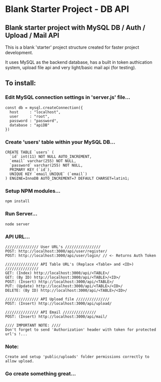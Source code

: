 # Blank Starter Project - DB API
## Blank starter project with MySQL DB / Auth / Upload / Mail API

This is a blank 'starter' project structure created for faster project development.

It uses MySQL as the backend database, has a built in token authication system, upload file api and very light/basic mail api (for testing).

## To install:

### Edit MySQL connection settings in 'server.js' file...
```
const db = mysql.createConnection({
  host     : "localhost",
  user     : "root",
  password : "password",
  database : "apiDB"
})
```

### Create 'users' table within your MySQL DB...
```
CREATE TABLE `users` (
  `id` int(11) NOT NULL AUTO_INCREMENT,
  `email` varchar(255) NOT NULL,
  `password` varchar(255) NOT NULL,
  PRIMARY KEY (`id`),
  UNIQUE KEY `email_UNIQUE` (`email`)
) ENGINE=InnoDB AUTO_INCREMENT=7 DEFAULT CHARSET=latin1;

```

### Setup NPM modules...
```
npm install
```

### Run Server...
```
node server
```

### API URL...
```
/////////////// User URL's ////////////////
POST: http://localhost:3000/api/user/register/
POST: http://localhost:3000/api/user/login/ // <- Returns Auth Token

/////////////// API Table URL's (Replace <Table> and <ID>) ///////////////
GET: (Index) http://localhost:3000/api/<TABLE>/
GET: (By ID) http://localhost:3000/api/<TABLE>/<ID>/
POST: (Insert) http://localhost:3000/api/<TABLE>/
PUT: (Update) http://localhost:3000/api/<TABLE>/<ID>/
DELETE: (By ID) http://localhost:3000/api/<TABLE>/<ID>/

/////////////// API Upload file ///////////////
POST: (Insert) http://localhost:3000/api/upload/

/////////////// API Email ///////////////
POST: (Insert) http://localhost:3000/api/mail/

//// IMPORTANT NOTE: ////
Don't forget to send 'Authorization' header with token for protected url's !...
```

### Note:
```
Create and setup 'public/uploads' folder permissions correctly to allow upload.
```

### Go create something great...
